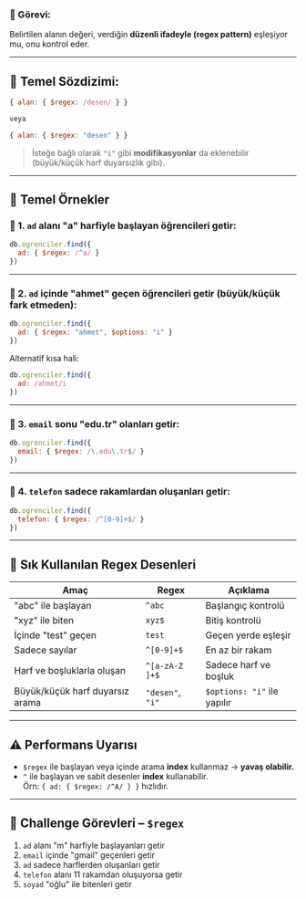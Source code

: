 
### 📌 Görevi:

Belirtilen alanın değeri, verdiğin **düzenli ifadeyle (regex pattern)** eşleşiyor mu, onu kontrol eder.

---

## 🔹 Temel Sözdizimi:

```js
{ alan: { $regex: /desen/ } }

veya

{ alan: { $regex: "desen" } }
```

> İsteğe bağlı olarak `"i"` gibi **modifikasyonlar** da eklenebilir (büyük/küçük harf duyarsızlık gibi).

---

## 🧪 Temel Örnekler

### 🎯 1. `ad` alanı "a" harfiyle başlayan öğrencileri getir:

```js
db.ogrenciler.find({
  ad: { $regex: /^a/ }
})
```

---

### 🎯 2. `ad` içinde "ahmet" geçen öğrencileri getir (büyük/küçük fark etmeden):

```js
db.ogrenciler.find({
  ad: { $regex: "ahmet", $options: "i" }
})
```

Alternatif kısa hali:

```js
db.ogrenciler.find({
  ad: /ahmet/i
})
```

---

### 🎯 3. `email` sonu "edu.tr" olanları getir:

```js
db.ogrenciler.find({
  email: { $regex: /\.edu\.tr$/ }
})
```

---

### 🎯 4. `telefon` sadece rakamlardan oluşanları getir:

```js
db.ogrenciler.find({
  telefon: { $regex: /^[0-9]+$/ }
})
```

---

## 🔄 Sık Kullanılan Regex Desenleri

|Amaç|Regex|Açıklama|
|---|---|---|
|"abc" ile başlayan|`^abc`|Başlangıç kontrolü|
|"xyz" ile biten|`xyz$`|Bitiş kontrolü|
|İçinde "test" geçen|`test`|Geçen yerde eşleşir|
|Sadece sayılar|`^[0-9]+$`|En az bir rakam|
|Harf ve boşluklarla oluşan|`^[a-zA-Z ]+$`|Sadece harf ve boşluk|
|Büyük/küçük harf duyarsız arama|`"desen"`, `"i"`|`$options: "i"` ile yapılır|

---

## ⚠️ Performans Uyarısı

- `$regex` ile başlayan veya içinde arama **index** kullanmaz → **yavaş olabilir.**
- `^` ile başlayan ve sabit desenler **index** kullanabilir.  
    Örn: `{ ad: { $regex: /^A/ } }` hızlıdır.

---

## 🎯 Challenge Görevleri – `$regex`

1. `ad` alanı "m" harfiyle başlayanları getir
2. `email` içinde "gmail" geçenleri getir
3. `ad` sadece harflerden oluşanları getir
4. `telefon` alanı 11 rakamdan oluşuyorsa getir
5. `soyad` "oğlu" ile bitenleri getir
